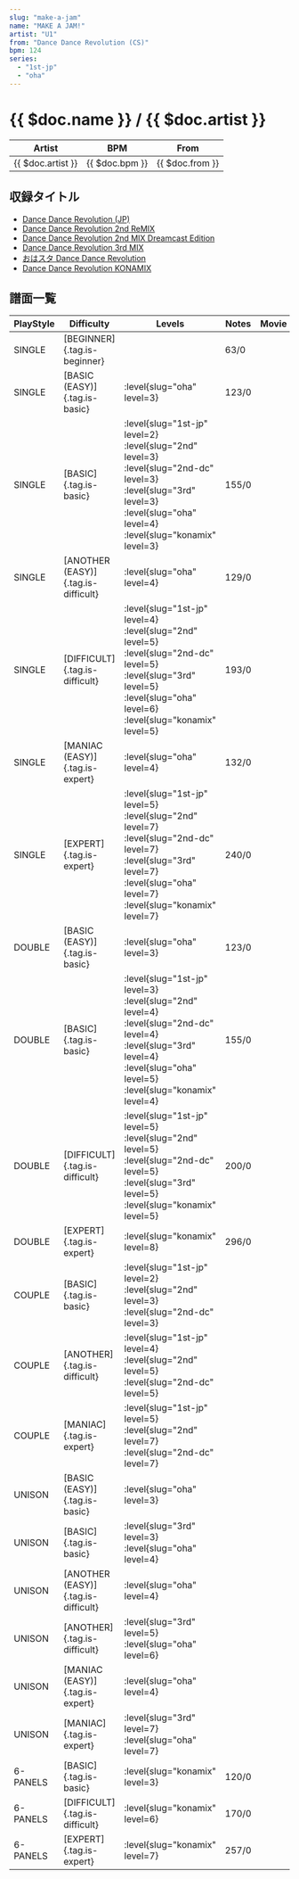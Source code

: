```yaml
---
slug: "make-a-jam"
name: "MAKE A JAM!"
artist: "U1"
from: "Dance Dance Revolution (CS)"
bpm: 124
series:
  - "1st-jp"
  - "oha"
---
```


# {{ $doc.name }} / {{ $doc.artist }}

|Artist|BPM|From|
|------|---|----|
|{{ $doc.artist }}|{{ $doc.bpm }}|{{ $doc.from }}|

## 収録タイトル

- [Dance Dance Revolution (JP)](/series/1st-jp/)
- [Dance Dance Revolution 2nd ReMIX](/series/2nd/)
- [Dance Dance Revolution 2nd MIX Dreamcast Edition](/series/2nd-dc/)
- [Dance Dance Revolution 3rd MIX](/series/3rd/)
- [おはスタ Dance Dance Revolution](/series/oha/)
- [Dance Dance Revolution KONAMIX](/series/konamix/)

## 譜面一覧

|PlayStyle|Difficulty|Levels|Notes|Movie|
|---------|----------|------|-----|-----|
|SINGLE|[BEGINNER]{.tag.is-beginner}||63/0||
|SINGLE|[BASIC (EASY)]{.tag.is-basic}|:level{slug="oha" level=3}|123/0||
|SINGLE|[BASIC]{.tag.is-basic}|:level{slug="1st-jp" level=2} :level{slug="2nd" level=3} :level{slug="2nd-dc" level=3} :level{slug="3rd" level=3} :level{slug="oha" level=4} :level{slug="konamix" level=3}|155/0||
|SINGLE|[ANOTHER (EASY)]{.tag.is-difficult}|:level{slug="oha" level=4}|129/0||
|SINGLE|[DIFFICULT]{.tag.is-difficult}|:level{slug="1st-jp" level=4} :level{slug="2nd" level=5} :level{slug="2nd-dc" level=5} :level{slug="3rd" level=5} :level{slug="oha" level=6} :level{slug="konamix" level=5}|193/0||
|SINGLE|[MANIAC (EASY)]{.tag.is-expert}|:level{slug="oha" level=4}|132/0||
|SINGLE|[EXPERT]{.tag.is-expert}|:level{slug="1st-jp" level=5} :level{slug="2nd" level=7} :level{slug="2nd-dc" level=7} :level{slug="3rd" level=7} :level{slug="oha" level=7} :level{slug="konamix" level=7}|240/0||
|DOUBLE|[BASIC (EASY)]{.tag.is-basic}|:level{slug="oha" level=3}|123/0||
|DOUBLE|[BASIC]{.tag.is-basic}|:level{slug="1st-jp" level=3} :level{slug="2nd" level=4} :level{slug="2nd-dc" level=4} :level{slug="3rd" level=4} :level{slug="oha" level=5} :level{slug="konamix" level=4}|155/0||
|DOUBLE|[DIFFICULT]{.tag.is-difficult}|:level{slug="1st-jp" level=5} :level{slug="2nd" level=5} :level{slug="2nd-dc" level=5} :level{slug="3rd" level=5} :level{slug="konamix" level=5}|200/0||
|DOUBLE|[EXPERT]{.tag.is-expert}|:level{slug="konamix" level=8}|296/0||
|COUPLE|[BASIC]{.tag.is-basic}|:level{slug="1st-jp" level=2} :level{slug="2nd" level=3} :level{slug="2nd-dc" level=3}|||
|COUPLE|[ANOTHER]{.tag.is-difficult}|:level{slug="1st-jp" level=4} :level{slug="2nd" level=5} :level{slug="2nd-dc" level=5}|||
|COUPLE|[MANIAC]{.tag.is-expert}|:level{slug="1st-jp" level=5} :level{slug="2nd" level=7} :level{slug="2nd-dc" level=7}|||
|UNISON|[BASIC (EASY)]{.tag.is-basic}|:level{slug="oha" level=3}|||
|UNISON|[BASIC]{.tag.is-basic}|:level{slug="3rd" level=3} :level{slug="oha" level=4}|||
|UNISON|[ANOTHER (EASY)]{.tag.is-difficult}|:level{slug="oha" level=4}|||
|UNISON|[ANOTHER]{.tag.is-difficult}|:level{slug="3rd" level=5} :level{slug="oha" level=6}|||
|UNISON|[MANIAC (EASY)]{.tag.is-expert}|:level{slug="oha" level=4}|||
|UNISON|[MANIAC]{.tag.is-expert}|:level{slug="3rd" level=7} :level{slug="oha" level=7}|||
|6-PANELS|[BASIC]{.tag.is-basic}|:level{slug="konamix" level=3}|120/0||
|6-PANELS|[DIFFICULT]{.tag.is-difficult}|:level{slug="konamix" level=6}|170/0||
|6-PANELS|[EXPERT]{.tag.is-expert}|:level{slug="konamix" level=7}|257/0||
